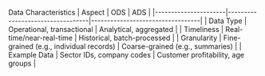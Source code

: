 Data Characteristics | Aspect | ODS | ADS | |----------------------|----------------------------------|----------------------------------| | Data Type | Operational, transactional | Analytical, aggregated | | Timeliness | Real-time/near-real-time | Historical, batch-processed | | Granularity | Fine-grained (e.g., individual records) | Coarse-grained (e.g., summaries) | | Example Data | Sector IDs, company codes | Customer profitability, age groups |
